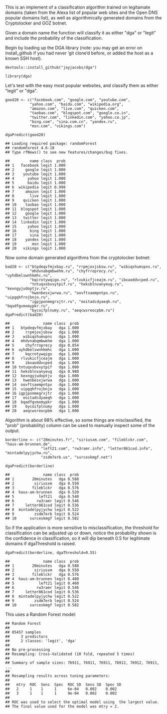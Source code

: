 This is an implement of a classification algorithm trained on legitamate domains (taken from the Alexa list of popular web sites and the Open DNS popular domains list), as well as algorithmically generated domains from the Cryptolocker and GOZ botnet.

Given a domain name the function will classify it as either "dga" or "legit" and include the probability of the classification.

Begin by loading up the DGA library (note: you may get an error on install\_github if you had never ‘git clone’d before, or added the host as a known SSH host).

``` {.r}
devtools::install_github("jayjacobs/dga")
```

``` {.r}
library(dga)
```

Let's test with the easy most popular websites, and classify them as either "legit" or "dga".

``` {.r}
good20 <- c("facebook.com", "google.com", "youtube.com",
           "yahoo.com", "baidu.com", "wikipedia.org",
           "amazon.com", "live.com", "quicken.com",
           "taobao.com", "blogspot.com", "google.co.in",
           "twitter.com", "linkedin.com", "yahoo.co.jp",
           "bing.com", "sina.com.cn", "yandex.ru",
           "msn.com", "vikings.com")

dgaPredict(good20)
```

    ## Loading required package: randomForest
    ## randomForest 4.6-10
    ## Type rfNews() to see new features/changes/bug fixes.

    ##         name class  prob
    ## 1   facebook legit 1.000
    ## 2     google legit 1.000
    ## 3    youtube legit 1.000
    ## 4      yahoo legit 1.000
    ## 5      baidu legit 1.000
    ## 6  wikipedia legit 0.998
    ## 7     amazon legit 1.000
    ## 8       live legit 1.000
    ## 9    quicken legit 1.000
    ## 10    taobao legit 1.000
    ## 11  blogspot legit 1.000
    ## 12    google legit 1.000
    ## 13   twitter legit 1.000
    ## 14  linkedin legit 1.000
    ## 15     yahoo legit 1.000
    ## 16      bing legit 1.000
    ## 17      sina legit 1.000
    ## 18    yandex legit 1.000
    ## 19       msn legit 1.000
    ## 20   vikings legit 1.000

Now some domain generated algorithms from the cryptolocker botnet:

``` {.r}
bad20 <- c("btpdeqvfmjxbay.ru", "rrpmjoxjsbsw.ru", "wibiqshumvpns.ru", 
           "mhdvnabqmbwehm.ru", "chyfrroprecy.ru", "uyhdbelswnhkmhc.ru",
           "kqcrotywqigo.ru", "rlvukicfjceajm.ru", "ibxaoddvcped.ru", 
           "tntuqxxbvxytpif.ru", "heksblnvanyeug.ru", "kexngyjudoptjv.ru",
           "hwenbesxjwrwa.ru", "oovftsaempntpx.ru", "uipgqhfrojbnjo.ru", 
           "igpjponmegrxjtr.ru", "eoitadcdyaeqh.ru", "bqadfgvmxmypkr.ru", 
           "bycoifplnumy.ru", "aeqcwsreocpbm.ru")
dgaPredict(bad20)
```

    ##               name class  prob
    ## 1   btpdeqvfmjxbay   dga 1.000
    ## 2     rrpmjoxjsbsw   dga 1.000
    ## 3    wibiqshumvpns   dga 1.000
    ## 4   mhdvnabqmbwehm   dga 1.000
    ## 5     chyfrroprecy   dga 0.854
    ## 6  uyhdbelswnhkmhc   dga 1.000
    ## 7     kqcrotywqigo   dga 1.000
    ## 8   rlvukicfjceajm   dga 1.000
    ## 9     ibxaoddvcped   dga 1.000
    ## 10 tntuqxxbvxytpif   dga 1.000
    ## 11  heksblnvanyeug   dga 0.980
    ## 12  kexngyjudoptjv   dga 1.000
    ## 13   hwenbesxjwrwa   dga 1.000
    ## 14  oovftsaempntpx   dga 1.000
    ## 15  uipgqhfrojbnjo   dga 1.000
    ## 16 igpjponmegrxjtr   dga 1.000
    ## 17   eoitadcdyaeqh   dga 1.000
    ## 18  bqadfgvmxmypkr   dga 1.000
    ## 19    bycoifplnumy   dga 1.000
    ## 20   aeqcwsreocpbm   dga 1.000

Algorithm is about 98% effective, so some things are misclassified, the "prob" (probability) column can be used to manually inspect some of the output.

``` {.r}
borderline <- c("20minutes.fr", "siriusxm.com", "fileblckr.com", "haus-am-brunnen.de", 
                "left21.com", "rw3ramr.info", "letter861cod.info", "mintadelpyjychw.ru", 
                "zsdm7erb.us", "surceskmgf.net")

dgaPredict(borderline)
```

    ##               name class  prob
    ## 1        20minutes   dga 0.588
    ## 2         siriusxm   dga 0.550
    ## 3        fileblckr   dga 0.576
    ## 4  haus-am-brunnen   dga 0.520
    ## 5           left21   dga 0.540
    ## 6          rw3ramr legit 0.546
    ## 7     letter861cod legit 0.536
    ## 8  mintadelpyjychw legit 0.522
    ## 9         zsdm7erb legit 0.524
    ## 10      surceskmgf legit 0.582

So if the application is more sensitive to misclassification, the threshold for classification can be adjusted up or down, notice the probability shown is the confidence in classification, so it will dip beneath 0.5 for legitimate domains if dgaThreshold is raised.

``` {.r}
dgaPredict(borderline, dgaThreshold=0.55)
```

    ##               name class  prob
    ## 1        20minutes   dga 0.588
    ## 2         siriusxm   dga 0.550
    ## 3        fileblckr   dga 0.576
    ## 4  haus-am-brunnen legit 0.480
    ## 5           left21 legit 0.460
    ## 6          rw3ramr legit 0.546
    ## 7     letter861cod legit 0.536
    ## 8  mintadelpyjychw legit 0.522
    ## 9         zsdm7erb legit 0.524
    ## 10      surceskmgf legit 0.582

This uses a Random Forest model:

    ## Random Forest 
    ## 
    ## 85457 samples
    ##     3 predictors
    ##     2 classes: 'legit', 'dga' 
    ## 
    ## No pre-processing
    ## Resampling: Cross-Validated (10 fold, repeated 5 times) 
    ## 
    ## Summary of sample sizes: 76911, 76911, 76911, 76912, 76912, 76911, ... 
    ## 
    ## Resampling results across tuning parameters:
    ## 
    ##   mtry  ROC  Sens  Spec  ROC SD  Sens SD  Spec SD
    ##   2     1    1     1     6e-04   0.002    0.002  
    ##   3     1    1     1     9e-04   0.002    0.002  
    ## 
    ## ROC was used to select the optimal model using  the largest value.
    ## The final value used for the model was mtry = 2.
